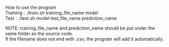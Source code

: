 How to use the program  
Training : ./train.sh training_file_name model  
Test : ./test.sh model test_file_name prediction_name  

NOTE: training_file_name and prediction_name should be put under the same folder as the source code.  
If the filename does not end with .csv, the program will add it automatically.  
